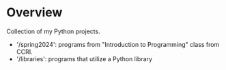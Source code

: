 # Overview
Collection of my Python projects.

- '/spring2024': programs from "Introduction to Programming" class from CCRI.
- '/libraries': programs that utilize a Python library
